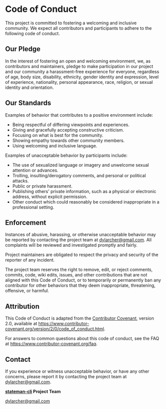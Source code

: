 # Code of Conduct

This project is committed to fostering a welcoming and inclusive community. We expect all contributors and participants to adhere to the following code of conduct.

## Our Pledge

In the interest of fostering an open and welcoming environment, we, as contributors and maintainers, pledge to make participation in our project and our community a harassment-free experience for everyone, regardless of age, body size, disability, ethnicity, gender identity and expression, level of experience, nationality, personal appearance, race, religion, or sexual identity and orientation.

## Our Standards

Examples of behavior that contributes to a positive environment include:

* Being respectful of differing viewpoints and experiences.
* Giving and gracefully accepting constructive criticism.
* Focusing on what is best for the community.
* Showing empathy towards other community members.
* Using welcoming and inclusive language.

Examples of unacceptable behavior by participants include:

* The use of sexualized language or imagery and unwelcome sexual attention or advances.
* Trolling, insulting/derogatory comments, and personal or political attacks.
* Public or private harassment.
* Publishing others' private information, such as a physical or electronic address, without explicit permission.
* Other conduct which could reasonably be considered inappropriate in a professional setting.

## Enforcement

Instances of abusive, harassing, or otherwise unacceptable behavior may be reported by contacting the project team at [dylarcher@gmail.com](mailto:dylarcher@gmail.com). All complaints will be reviewed and investigated promptly and fairly.

Project maintainers are obligated to respect the privacy and security of the reporter of any incident.

The project team reserves the right to remove, edit, or reject comments, commits, code, wiki edits, issues, and other contributions that are not aligned with this Code of Conduct, or to temporarily or permanently ban any contributor for other behaviors that they deem inappropriate, threatening, offensive, or harmful.

## Attribution

This Code of Conduct is adapted from the [Contributor Covenant](https://www.contributor-covenant.org/), version 2.0, available at <https://www.contributor-covenant.org/version/2/0/code_of_conduct.html>.

For answers to common questions about this code of conduct, see the FAQ at <https://www.contributor-covenant.org/faq>.

## Contact

If you experience or witness unacceptable behavior, or have any other concerns, please report it by contacting the project team at [dylarcher@gmail.com](mailto:dylarcher@gmail.com).

**[stateman-cli](../) Project Team**

[dylarcher@gmail.com](mailto:dylarcher@gmail.com)
